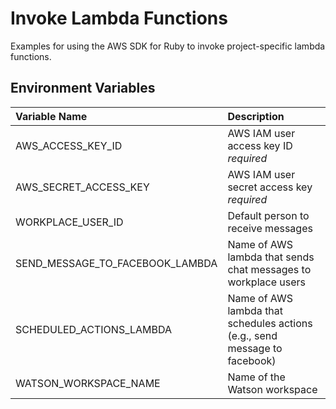# Invoke Lambda Functions

Examples for using the AWS SDK for Ruby to invoke project-specific lambda functions.

## Environment Variables

| Variable Name                   | Description
| :------------------------------ | :---
| AWS_ACCESS_KEY_ID               | AWS IAM user access key ID *required*
| AWS_SECRET_ACCESS_KEY           | AWS IAM user secret access key *required*
| WORKPLACE_USER_ID               | Default person to receive messages
| SEND_MESSAGE_TO_FACEBOOK_LAMBDA | Name of AWS lambda that sends chat messages to workplace users
| SCHEDULED_ACTIONS_LAMBDA        | Name of AWS lambda that schedules actions (e.g., send message to facebook)
| WATSON_WORKSPACE_NAME           | Name of the Watson workspace
